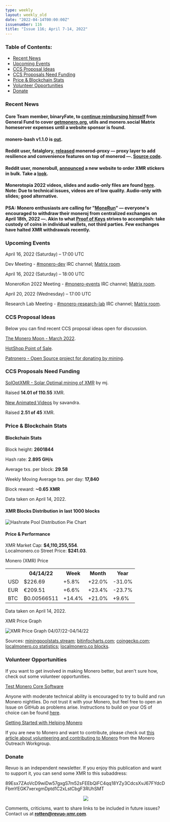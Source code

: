 ```yaml
---
type: weekly
layout: weekly_old
date: "2022-04-14T00:00:00Z"
issuenumber: 116
title: "Issue 116; April 7-14, 2022"
---
```


<h3>Table of Contents:</h3>
<ul class="contents">
    <li><a href="#news">Recent News</a></li>
    <li><a href="#events">Upcoming Events</a></li>
    <li><a href="#ideas">CCS Proposal Ideas</a></li>
    <li><a href="#proposals">CCS Proposals Need Funding</a></li>
    <li><a href="#stats">Price & Blockchain Stats</a></li>
    <li><a href="#volunteer">Volunteer Opportunities</a></li>
    <li><a href="#donate">Donate</a></li>
</ul>

<h3 id="news">Recent News</h3>

<div class="newsbyte">
    <h4>Core Team member, binaryFate, to <a href="https://libera.monerologs.net/monero-community/20220409#c83952" target="_blank">continue reimbursing himself</a> from General Fund to cover <a href="https://www.getmonero.org/" target="_blank">getmonero.org</a>, utils and monero.social Matrix homeserver expenses until a website sponsor is found.</h4>
</div>

<div class="newsbyte">
    <h4>monero-bash v1.1.0 is <a href="https://github.com/hinto-janaiyo/monero-bash/releases/tag/v1.1.0" target="_blank">out</a>.</h4>
</div>

<div class="newsbyte">
    <h4>Reddit user, fatalglory, <a href="https://teddit.adminforge.de/r/Monero/comments/u2jp47/monerodproxy_improving_the_resilience_of_your/" target="_blank">released</a> monerod-proxy — proxy layer to add resilience and convenience features on top of monerod —. <a href="https://github.com/unyieldinggrace/monerod-proxy" target="_blank">Source code</a>.</h4>
</div>

<div class="newsbyte">
    <h4>Reddit user, monerobull, <a href="https://teddit.adminforge.de/r/Monero/comments/u1czo5/announcing_the_launch_of_monerosuppliescom/" target="_blank">announced</a> a new website to order XMR stickers in bulk. Take a <a href="https://monerosupplies.com/" target="_blank">look</a>.</h4>
</div>

<div class="newsbyte">
    <h4>Monerotopia 2022 videos, slides and audio-only files are found <a href="https://monerodl.com/" target="_blank">here</a>. Note: Due to technical issues, videos are of low quality. Audio-only with slides; good alternative.</h4>
</div>

<div class="newsbyte">
    <h4>PSA: Monero enthusiasts are calling for "<a href="https://t.me/MoneroExchangeRun/24442" target="_blank">MoneRun</a>" — everyone's encouraged to withdraw their moneroj from centralized exchanges on April 18th, 2022 —. Akin to what <a href="https://www.proofofkeys.com/" target="_blank">Proof of Keys</a> strives to accomplish: take custody of coins in individual wallets, not third parties. Few exchanges have halted XMR withdrawals recently.</h4>
</div>

<h3 id="events">Upcoming Events</h3>

<div class="event">
    <p class="date" markdown="1">April 16, 2022 (Saturday) – 17:00 UTC</p>
    <p markdown="1">Dev Meeting - <a href="irc://irc.libera.chat/#monero-dev" target="_blank">#monero-dev</a> IRC channel; <a href="https://matrix.to/#/#monero-dev:monero.social" target="_blank">Matrix room</a>.</p>
</div>

<div class="event">
    <p class="date" markdown="1">April 16, 2022 (Saturday) – 18:00 UTC</p>
    <p markdown="1">MoneroKon 2022 Meeting - <a href="irc://irc.libera.chat/#monero-events" target="_blank">#monero-events</a> IRC channel; <a href="https://matrix.to/#/#monero-events:monero.social" target="_blank">Matrix room</a>.</p>
</div>

<div class="event">
    <p class="date" markdown="1">April 20, 2022 (Wednesday) – 17:00 UTC</p>
    <p markdown="1">Research Lab Meeting - <a href="irc://irc.libera.chat/#monero-research-lab" target="_blank">#monero-research-lab</a> IRC channel; <a href="https://matrix.to/#/#monero-research-lab:monero.social" target="_blank">Matrix room</a>.</p>
</div>

<h3 id="ideas">CCS Proposal Ideas</h3>

<p>Below you can find recent CCS proposal ideas open for discussion.</p>

<div class="proposal">
<p><a href="https://repo.getmonero.org/monero-project/ccs-proposals/-/merge_requests/294" target="_blank">The Monero Moon - March 2022</a>.</p>
</div>

<div class="proposal">
<p><a href="https://repo.getmonero.org/monero-project/ccs-proposals/-/merge_requests/307" target="_blank">HotShop Point of Sale</a>.</p>
</div>

<div class="proposal">
<p><a href="https://repo.getmonero.org/monero-project/ccs-proposals/-/merge_requests/310" target="_blank">Patronero - Open Source project for donating by mining</a>.</p>
</div>

<h3 id="proposals">CCS Proposals Need Funding</h3>

<div class="proposal">
    <p><a href="https://ccs.getmonero.org/proposals/soloptxmr-mj-endor-2022.html" target="_blank">SolOptXMR - Solar Optimal mining of XMR</a> by mj.</p>
    <p>Raised <b>14.01 of 110.55</b> XMR.</p>
</div>

<div class="proposal">
    <p><a href="https://ccs.getmonero.org/proposals/savandra-videos-for-monero.html" target="_blank">New Animated Videos</a> by savandra.</p>
    <p>Raised <b>2.51 of 45</b> XMR.</p>
</div>

<h3 id="stats">Price & Blockchain Stats</h3>

<h4 class="stat">Blockchain Stats</h4>

<div class="bcstats">
    <p>Block height: <b>2601844</b></p>
    <p>Hash rate: <b>2.895 GH/s</b></p>
    <p>Average txs. per block: <b>29.58</b></p>
    <p>Weekly Moving Average txs. per day: <b>17,840</b></p>
    <p>Block reward: <b>~0.65 XMR</b></p>
</div>
<p class="note">Data taken on April 14, 2022.</p>

<h4 class="stat">XMR Blocks Distribution in last 1000 blocks</h4>
<p><img src="/img/hashrate-pool-distribution-0414.png" alt="Hashrate Pool Distribution Pie Chart"/></p>

<h4 class="stat" id="price-stat">Price & Performance</h4>

<div class="price-intro">XMR Market Cap: <b>$4,110,255,554</b>.<br/>Localmonero.co Street Price: <b>$241.03</b>.</div>

<p class="table-title">Monero (XMR) Price</p>
<table class="price-table">
  <tr class="row1">
    <th></th>
    <th>04/14/22</th>
    <th>Week</th>
    <th>Month</th>
    <th>Year</th>
  </tr>
  <tr>
    <td data-th="XMR to">USD</td>
    <td data-th="04/14/22">$226.69</td>
    <td data-th="Week" class="green">+5.8%</td>
    <td data-th="Month" class="green">+22.0%</td>
    <td data-th="Year" class="red">-31.0%</td>
  </tr>
  <tr class="row3">
    <td data-th="XMR to">EUR</td>
    <td data-th="04/14/22">€209.51</td>
    <td data-th="Week" class="green">+6.6%</td>
    <td data-th="Month" class="green">+23.4%</td>
    <td data-th="Year" class="red">-23.7%</td>
  </tr>
  <tr>
    <td data-th="XMR to">BTC</td>
    <td data-th="04/14/22">₿0.00566511</td>
    <td data-th="Week" class="green">+14.4%</td>
    <td data-th="Month" class="green">+21.0%</td>
    <td data-th="Year" class="green">+9.6%</td>
  </tr>
</table>
<p class="note">Data taken on April 14, 2022.</p>

<p class="table-title">XMR Price Graph</p>

![XMR Price Graph 04/07/22-04/14/22](/img/weekly-chart-0414.png "XMR Price Graph 04/07/22-04/14/22") 

Sources: <a href="https://miningpoolstats.stream/monero" target="_blank">miningpoolstats.stream</a>; <a href="https://bitinfocharts.com/monero/" target="_blank">bitinfocharts.com</a>; <a href="https://www.coingecko.com/en/coins/monero" target="_blank">coingecko.com</a>; <a href="https://localmonero.co/statistics" target="_blank">localmonero.co statistics</a>; <a href="https://localmonero.co/blocks" target="_blank">localmonero.co blocks</a>.

<h3 id="volunteer">Volunteer Opportunities</h3>

<p>If you want to get involved in making Monero better, but aren't sure how, check out some volunteer opportunities.</p>

<div class="newsbyte">
    <p class="date"><a href="https://github.com/monero-project/monero" target="_blank">Test Monero Core Software</a></p>
    <p>Anyone with moderate technical ability is encouraged to try to build and run Monero nightlies. Do not trust it with your Monero, but feel free to open an Issue on GitHub as problems arise. Instructions to build on your OS of choice can be found <a href="https://github.com/monero-project/monero#compiling-monero-from-source" target="_blank">here</a>. </p>
</div>

<div class="newsbyte">
    <p class="date"><a href="https://github.com/monero-project/monero" target="_blank">Getting Started with Helping Monero</a></p>
    <p>If you are new to Monero and want to contribute, please check out <a href="https://www.monerooutreach.org/stories/getting-started-helping-monero.php" target="_blank">this article about volunteering and contributing to Monero</a> from the Monero Outreach Workgroup. </p>
</div>

<h3 id="donate">Donate</h3>

<p markdown="1">Revuo is an independent newsletter. If you enjoy this publication and want to support it, you can send some XMR to this subaddress:</p>

<p class="address" markdown="1">89Esx7ZAoVcD9wiDw57gxgS7m52sFEEbQiFC4qq18YZy3CdcsXvJ67FYdcDFbmYEGK7xerxgmDptd1C2xLstCbgF3RUhSMT</p>

<p><center><a href="monero:89Esx7ZAoVcD9wiDw57gxgS7m52sFEEbQiFC4qq18YZy3CdcsXvJ67FYdcDFbmYEGK7xerxgmDptd1C2xLstCbgF3RUhSMT" class="qr"><img src="/img/donate-monero.jpg" style="max-width: 200px;"/></a></center></p>

Comments, criticisms, want to share links to be included in future issues? Contact us at **rotten@revuo-xmr.com**.